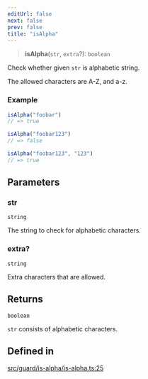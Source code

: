 ```yaml
---
editUrl: false
next: false
prev: false
title: "isAlpha"
---
```


> **isAlpha**(`str`, `extra`?): `boolean`

Check whether given `str` is alphabetic string.

The allowed characters are A-Z, and a-z.

### Example
```ts
isAlpha("foobar")
// => true

isAlpha("foobar123")
// => false

isAlpha("foobar123", "123")
// => true
```

## Parameters

### str

`string`

The string to check for alphabetic characters.

### extra?

`string`

Extra characters that are allowed.

## Returns

`boolean`

`str` consists of alphabetic characters.

## Defined in

[src/guard/is-alpha/is-alpha.ts:25](https://github.com/skyleague/axioms/blob/75fb1c5c977f1940e84e5cdcef2be336d1fd81da/src/guard/is-alpha/is-alpha.ts#L25)
